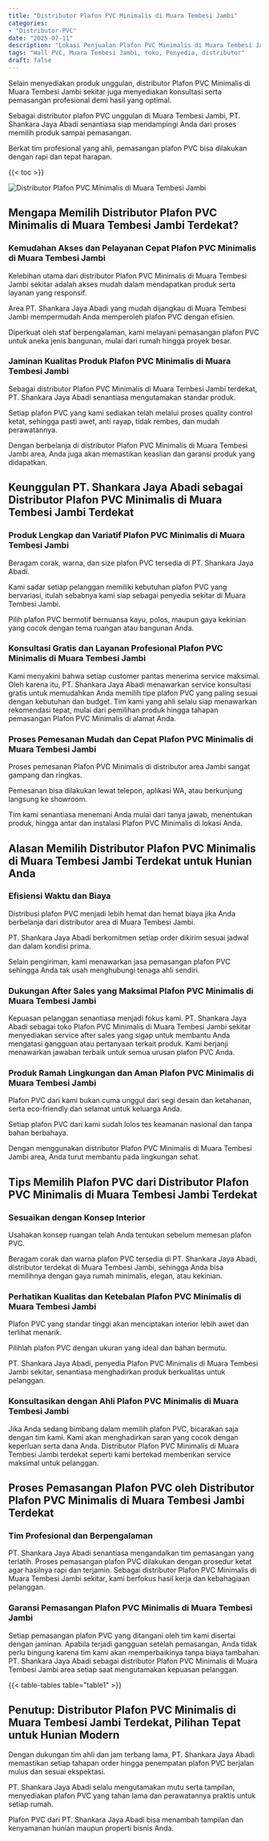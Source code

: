 ```yaml
---
title: "Distributor Plafon PVC Minimalis di Muara Tembesi Jambi"
categories: 
- "Distributor-PVC"
date: "2025-07-11"
description: "Lokasi Penjualan Plafon PVC Minimalis di Muara Tembesi Jambi bagi tempat tinggal, office, serta gerai. Material terbaik, beragam motif, variasi warna modern, dengan layanan penempatan ditangani oleh tim ahli dan garansi resmi!|Layanan distribusi Plafon PVC Minimalis di Muara Tembesi Jambi bagi kebutuhan tempat tinggal, kantor, maupun gerai, beserta panel unggulan dan pemasangan oleh teknisi berpengalaman serta kepastian resmi.|Solusi Plafon PVC Minimalis di Muara Tembesi Jambi yang andal bagi tempat tinggal, office, serta ritel, bersama produk unggulan dan pemasangan dikerjakan oleh tenaga ahli berpengalaman dan garansi resmi.|Distribusi Plafon PVC Minimalis di Muara Tembesi Jambi untuk hunian, office, serta gerai, dengan material berkualitas dan pemasangan ditangani oleh tenaga ahli profesional, dilengkapi dengan kepastian resmi.}"
tags: "Wall PVC, Muara Tembesi Jambi, toko, Penyedia, distributor"
draft: false
---
```


Selain menyediakan produk unggulan, distributor Plafon PVC Minimalis di Muara Tembesi Jambi sekitar juga menyediakan konsultasi serta pemasangan profesional demi hasil yang optimal.

Sebagai distributor plafon PVC unggulan di Muara Tembesi Jambi, PT. Shankara Jaya Abadi senantiasa siap mendampingi Anda dari proses memilih produk sampai pemasangan.

Berkat tim profesional yang ahli, pemasangan plafon PVC bisa dilakukan dengan rapi dan tepat harapan.

{{< toc >}}

![Distributor Plafon PVC Minimalis di Muara Tembesi Jambi](/images/Distributor-PVC/Distributor-Plafon-PVC-Minimalis-di-Muara-Tembesi-Jambi.png)


## Mengapa Memilih Distributor Plafon PVC Minimalis di Muara Tembesi Jambi Terdekat?

### Kemudahan Akses dan Pelayanan Cepat Plafon PVC Minimalis di Muara Tembesi Jambi

Kelebihan utama dari distributor Plafon PVC Minimalis di Muara Tembesi Jambi sekitar adalah akses mudah dalam mendapatkan produk serta layanan yang responsif.

Area PT. Shankara Jaya Abadi yang mudah dijangkau di Muara Tembesi Jambi mempermudah Anda memperoleh plafon PVC dengan efisien.

Diperkuat oleh staf berpengalaman, kami melayani pemasangan plafon PVC untuk aneka jenis bangunan, mulai dari rumah hingga proyek besar.

### Jaminan Kualitas Produk Plafon PVC Minimalis di Muara Tembesi Jambi

Sebagai distributor Plafon PVC Minimalis di Muara Tembesi Jambi terdekat, PT. Shankara Jaya Abadi senantiasa mengutamakan standar produk.

Setiap plafon PVC yang kami sediakan telah melalui proses quality control ketat, sehingga pasti awet, anti rayap, tidak rembes, dan mudah perawatannya.

Dengan berbelanja di distributor Plafon PVC Minimalis di Muara Tembesi Jambi area, Anda juga akan memastikan keaslian dan garansi produk yang didapatkan.

## Keunggulan PT. Shankara Jaya Abadi sebagai Distributor Plafon PVC Minimalis di Muara Tembesi Jambi Terdekat

### Produk Lengkap dan Variatif Plafon PVC Minimalis di Muara Tembesi Jambi

Beragam corak, warna, dan size plafon PVC tersedia di PT. Shankara Jaya Abadi.

Kami sadar setiap pelanggan memiliki kebutuhan plafon PVC yang bervariasi, itulah sebabnya kami siap sebagai penyedia sekitar di Muara Tembesi Jambi.

Pilih plafon PVC bermotif bernuansa kayu, polos, maupun gaya kekinian yang cocok dengan tema ruangan atau bangunan Anda.

### Konsultasi Gratis dan Layanan Profesional Plafon PVC Minimalis di Muara Tembesi Jambi

Kami menyakini bahwa setiap customer pantas menerima service maksimal. Oleh karena itu, PT. Shankara Jaya Abadi menawarkan service konsultasi gratis untuk memudahkan Anda memilih tipe plafon PVC yang paling sesuai dengan kebutuhan dan budget. Tim kami yang ahli selalu siap menawarkan rekomendasi tepat, mulai dari pemilihan produk hingga tahapan pemasangan Plafon PVC Minimalis di alamat Anda.

### Proses Pemesanan Mudah dan Cepat Plafon PVC Minimalis di Muara Tembesi Jambi

Proses pemesanan Plafon PVC Minimalis di distributor area Jambi sangat gampang dan ringkas.

Pemesanan bisa dilakukan lewat telepon, aplikasi WA, atau berkunjung langsung ke showroom.

Tim kami senantiasa menemani Anda mulai dari tanya jawab, menentukan produk, hingga antar dan instalasi Plafon PVC Minimalis di lokasi Anda.

## Alasan Memilih Distributor Plafon PVC Minimalis di Muara Tembesi Jambi Terdekat untuk Hunian Anda

### Efisiensi Waktu dan Biaya

Distribusi plafon PVC menjadi lebih hemat dan hemat biaya jika Anda berbelanja dari distributor area di Muara Tembesi Jambi.

PT. Shankara Jaya Abadi berkomitmen setiap order dikirim sesuai jadwal dan dalam kondisi prima.

Selain pengiriman, kami menawarkan jasa pemasangan plafon PVC sehingga Anda tak usah menghubungi tenaga ahli sendiri.

### Dukungan After Sales yang Maksimal Plafon PVC Minimalis di Muara Tembesi Jambi

Kepuasan pelanggan senantiasa menjadi fokus kami. PT. Shankara Jaya Abadi sebagai toko Plafon PVC Minimalis di Muara Tembesi Jambi sekitar menyediakan service after sales yang sigap untuk membantu Anda mengatasi gangguan atau pertanyaan terkait produk. Kami berjanji menawarkan jawaban terbaik untuk semua urusan plafon PVC Anda.

### Produk Ramah Lingkungan dan Aman Plafon PVC Minimalis di Muara Tembesi Jambi

Plafon PVC dari kami bukan cuma unggul dari segi desain dan ketahanan, serta eco-friendly dan selamat untuk keluarga Anda.

Setiap plafon PVC dari kami sudah lolos tes keamanan nasional dan tanpa bahan berbahaya.

Dengan menggunakan distributor Plafon PVC Minimalis di Muara Tembesi Jambi area, Anda turut membantu pada lingkungan sehat.

## Tips Memilih Plafon PVC dari Distributor Plafon PVC Minimalis di Muara Tembesi Jambi Terdekat

### Sesuaikan dengan Konsep Interior

Usahakan konsep ruangan telah Anda tentukan sebelum memesan plafon PVC.

Beragam corak dan warna plafon PVC tersedia di PT. Shankara Jaya Abadi, distributor terdekat di Muara Tembesi Jambi, sehingga Anda bisa memilihnya dengan gaya rumah minimalis, elegan, atau kekinian.

### Perhatikan Kualitas dan Ketebalan Plafon PVC Minimalis di Muara Tembesi Jambi

Plafon PVC yang standar tinggi akan menciptakan interior lebih awet dan terlihat menarik.

Pilihlah plafon PVC dengan ukuran yang ideal dan bahan bermutu.

PT. Shankara Jaya Abadi, penyedia Plafon PVC Minimalis di Muara Tembesi Jambi sekitar, senantiasa menghadirkan produk berkualitas untuk pelanggan.

### Konsultasikan dengan Ahli Plafon PVC Minimalis di Muara Tembesi Jambi

Jika Anda sedang bimbang dalam memilih plafon PVC, bicarakan saja dengan tim kami. Kami akan menghadirkan saran yang cocok dengan keperluan serta dana Anda. Distributor Plafon PVC Minimalis di Muara Tembesi Jambi terdekat seperti kami bertekad memberikan service maksimal untuk pelanggan.

## Proses Pemasangan Plafon PVC oleh Distributor Plafon PVC Minimalis di Muara Tembesi Jambi Terdekat

### Tim Profesional dan Berpengalaman

PT. Shankara Jaya Abadi senantiasa mengandalkan tim pemasangan yang terlatih. Proses pemasangan plafon PVC dilakukan dengan prosedur ketat agar hasilnya rapi dan terjamin. Sebagai distributor Plafon PVC Minimalis di Muara Tembesi Jambi sekitar, kami berfokus hasil kerja dan kebahagiaan pelanggan.

### Garansi Pemasangan Plafon PVC Minimalis di Muara Tembesi Jambi

Setiap pemasangan plafon PVC yang ditangani oleh tim kami disertai dengan jaminan. Apabila terjadi gangguan setelah pemasangan, Anda tidak perlu bingung karena tim kami akan memperbaikinya tanpa biaya tambahan. PT. Shankara Jaya Abadi sebagai distributor Plafon PVC Minimalis di Muara Tembesi Jambi area setiap saat mengutamakan kepuasan pelanggan.

{{< table-tables table="table1" >}}

## Penutup: Distributor Plafon PVC Minimalis di Muara Tembesi Jambi Terdekat, Pilihan Tepat untuk Hunian Modern

Dengan dukungan tim ahli dan jam terbang lama, PT. Shankara Jaya Abadi memastikan setiap tahapan order hingga penempatan plafon PVC berjalan mulus dan sesuai ekspektasi.

PT. Shankara Jaya Abadi selalu mengutamakan mutu serta tampilan, menyediakan plafon PVC yang tahan lama dan perawatannya praktis untuk setiap rumah.

Plafon PVC dari PT. Shankara Jaya Abadi bisa menambah tampilan dan kenyamanan hunian maupun properti bisnis Anda.
